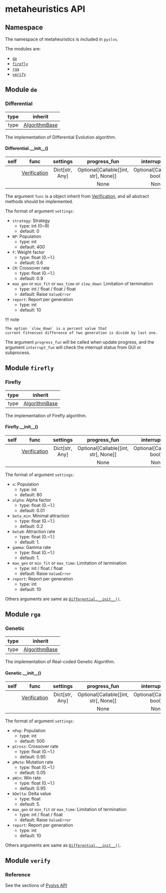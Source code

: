 # metaheuristics API

## Namespace

The namespace of metaheuristics is included in `pyslvs`.

The modules are:

+ [`de`](#module-de)
+ [`firefly`](#module-firefly)
+ [`rga`](#module-rga)
+ [`verify`](#module-verify)

## Module `de`

### Differential

| type | inherit |
|:----:|:-------:|
| type | [AlgorithmBase] |

The implementation of Differential Evolution algorithm.

#### Differential.\_\_init__()

| self | func | settings | progress_fun | interrupt_fun | return |
|:----:|:----:|:--------:|:------------:|:-------------:|:------:|
| | [Verification] | Dict[str, Any] | Optional[Callable[[int, str], None]] | Optional[Callable[[], bool]] | None |
| | | | None | None | |

The argument `func` is a object inherit from [Verification],
and all abstract methods should be implemented.

The format of argument `settings`:

+ `strategy`: Strategy
    + type: int (0~9)
    + default: 0
+ `NP`: Population
    + type: int
    + default: 400
+ `F`: Weight factor
    + type: float (0.~1.)
    + default: 0.6
+ `CR`: Crossover rate
    + type: float (0.~1.)
    + default: 0.9
+ `max_gen` or `min_fit` or `max_time` or `slow_down`: Limitation of termination
    + type: int / float / float / float
    + default: Raise `ValueError`
+ `report`: Report per generation
    + type: int
    + default: 10

!!! note

    The option `slow_down` is a percent value that
    current fitnesses difference of two generation is divide by last one.

The argument `progress_fun` will be called when update progress,
and the argument `interrupt_fun` will check the interrupt status from GUI or subprocess.

## Module `firefly`

### Firefly

| type | inherit |
|:----:|:-------:|
| type | [AlgorithmBase] |

The implementation of Firefly algorithm.

#### Firefly.\_\_init__()

| self | func | settings | progress_fun | interrupt_fun | return |
|:----:|:----:|:--------:|:------------:|:-------------:|:------:|
| | [Verification] | Dict[str, Any] | Optional[Callable[[int, str], None]] | Optional[Callable[[], bool]] | None |
| | | | None | None | |

The format of argument `settings`:

+ `n`: Population
    + type: int
    + default: 80
+ `alpha`: Alpha factor
    + type: float (0.~1.)
    + default: 0.01
+ `beta_min`: Minimal attraction
    + type: float (0.~1.)
    + default: 0.2
+ `beta0`: Attraction rate
    + type: float (0.~1.)
    + default: 1.
+ `gamma`: Gamma rate
    + type: float (0.~1.)
    + default: 1.
+ `max_gen` or `min_fit` or `max_time`: Limitation of termination
    + type: int / float / float
    + default: Raise `ValueError`
+ `report`: Report per generation
    + type: int
    + default: 10

Others arguments are same as [`Differential.__init__()`](#differential9595init__).

## Module `rga`

### Genetic

| type | inherit |
|:----:|:-------:|
| type | [AlgorithmBase] |

The implementation of Real-coded Genetic Algorithm.

#### Genetic.\_\_init__()

| self | func | settings | progress_fun | interrupt_fun | return |
|:----:|:----:|:--------:|:------------:|:-------------:|:------:|
| | [Verification] | Dict[str, Any] | Optional[Callable[[int, str], None]] | Optional[Callable[[], bool]] | None |
| | | | None | None | |

The format of argument `settings`:

+ `nPop`: Population
    + type: int
    + default: 500
+ `pCross`: Crossover rate
    + type: float (0.~1.)
    + default: 0.95
+ `pMute`: Mutation rate
    + type: float (0.~1.)
    + default: 0.05
+ `pWin`: Win rate
    + type: float (0.~1.)
    + default: 0.95
+ `bDelta`: Delta value
    + type: float
    + default: 5.
+ `max_gen` or `min_fit` or `max_time`: Limitation of termination
    + type: int / float / float
    + default: Raise `ValueError`
+ `report`: Report per generation
    + type: int
    + default: 10

Others arguments are same as [`Differential.__init__()`](#differential9595init__).

## Module `verify`

### Reference

See the sections of [Pyslvs API](pyslvs-api.md#module-verify)

[Verification]: pyslvs-api.md#verification
[AlgorithmBase]: pyslvs-api.md#algorithmbase
